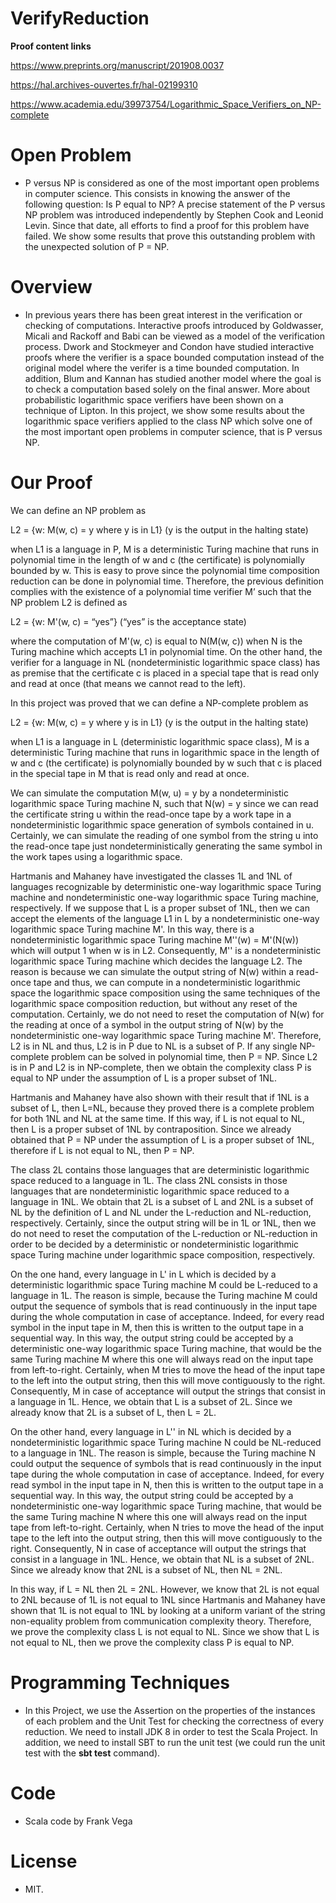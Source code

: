 # VerifyReduction
**Proof content links**
 
https://www.preprints.org/manuscript/201908.0037 

https://hal.archives-ouvertes.fr/hal-02199310

https://www.academia.edu/39973754/Logarithmic_Space_Verifiers_on_NP-complete

# Open Problem 

- P versus NP is considered as one of the most important open problems in computer science. This consists in knowing the answer of the following question: Is P equal to NP? A precise statement of the P versus NP problem was introduced independently by Stephen Cook and Leonid Levin. Since that date, all efforts to find a proof for this problem have failed. We show some results that prove this outstanding problem with the unexpected solution of P = NP.

# Overview

- In previous years there has been great interest in the verification or checking of computations. Interactive proofs introduced by Goldwasser, Micali and Rackoff and Babi can be viewed as a model of the verification process. Dwork and Stockmeyer and Condon have studied interactive proofs where the verifier is a space bounded computation instead of the original model where the verifer is a time bounded computation. In addition, Blum and Kannan has studied another model where the goal is to check a computation based solely on the final answer. More about probabilistic logarithmic space verifiers have been shown on a technique of Lipton. In this project, we show some results about the logarithmic space verifiers applied to the class NP which solve one of the most important open problems in computer science, that is P versus NP.

# Our Proof

We can define an NP problem as

L2 = {w: M(w, c) = y where y is in L1} (y is the output in the halting state)

when L1 is a language in P, M is a deterministic Turing machine that runs in polynomial time in the length of w and c (the certificate) is polynomially bounded by w. This is easy to prove since the polynomial time composition reduction can be done in polynomial time. Therefore, the previous definition complies with the existence of a polynomial time verifier M’ such that the NP problem L2 is defined as

L2 = {w: M'(w, c) = “yes”} (“yes” is the acceptance state)

where the computation of M'(w, c) is equal to N(M(w, c)) when N is the Turing machine which accepts L1 in polynomial time. On the other hand, the verifier for a language in NL (nondeterministic logarithmic space class) has as premise that the certificate c is placed in a special tape that is read only and read at once (that means we cannot read to the left).

In this project was proved that we can define a NP-complete problem as

L2 = {w: M(w, c) = y where y is in L1} (y is the output in the halting state)

when L1 is a language in L (deterministic logarithmic space class), M is a deterministic Turing machine that runs in logarithmic space in the length of w and c (the certificate) is polynomially bounded by w such that c is placed in the special tape in M that is read only and read at once.

We can simulate the computation M(w, u) = y by a nondeterministic logarithmic space Turing machine N, such that N(w) = y since we can read the certificate string u within the read-once tape by a work tape in a nondeterministic logarithmic space generation of symbols contained in u. Certainly, we can simulate the reading of one symbol from the string u into the read-once tape just nondeterministically generating the same symbol in the work tapes using a logarithmic space. 

Hartmanis and Mahaney have investigated the classes 1L and 1NL of languages recognizable by deterministic one-way logarithmic space Turing machine and nondeterministic one-way logarithmic space Turing machine, respectively. If we suppose that L is a proper subset of 1NL, then we can accept the elements of the language L1 in L by a nondeterministic one-way logarithmic space Turing machine M'. In this way, there is a nondeterministic logarithmic space Turing machine M''(w) = M'(N(w)) which will output 1 when w is in L2. Consequently, M'' is a nondeterministic logarithmic space Turing machine which decides the language L2. The reason is because we can simulate the output string of N(w) within a read-once tape and thus, we can compute in a nondeterministic logarithmic space the logarithmic space composition using the same techniques of the logarithmic space composition reduction, but without any reset of the computation. Certainly, we do not need to reset the computation of N(w) for the reading at once of a symbol in the output string of N(w) by the nondeterministic one-way logarithmic space Turing machine M'. Therefore, L2 is in NL and thus, L2 is in P due to NL is a subset of P. If any single NP-complete problem can be solved in polynomial time, then P = NP. Since L2 is in P and L2 is in NP-complete, then we obtain the complexity class P is equal to NP under the assumption of L is a proper subset of 1NL.

Hartmanis and Mahaney have also shown with their result that if 1NL is a subset of L, then L=NL, because they proved there is a complete problem for both 1NL and NL at the same time. If this way, if L is not equal to NL, then L is a proper subset of 1NL by contraposition. Since we already obtained that P = NP under the assumption of L is a proper subset of 1NL, therefore if L is not equal to NL, then P = NP. 

The class 2L contains those languages that are deterministic logarithmic space reduced to a language in 1L. The class 2NL consists in those languages that are nondeterministic logarithmic space reduced to a language in 1NL.  We obtain that 2L is a subset of L and 2NL is a subset of NL by the definition of L and NL under the L-reduction and NL-reduction, respectively. Certainly, since the output string will be in 1L or 1NL, then we do not need to reset the computation of the L-reduction or NL-reduction in order to be decided by a deterministic or nondeterministic logarithmic space Turing machine under logarithmic space composition, respectively.

On the one hand, every language in L' in L which is decided by a deterministic logarithmic space Turing machine M could be L-reduced to a language in 1L. The reason is simple, because the Turing machine M could output the sequence of symbols that is read continuously in the input tape during the whole computation in case of acceptance. Indeed, for every read symbol in the input tape in M, then this is written to the output tape in a sequential way. In this way, the output string could be accepted by a deterministic one-way logarithmic space Turing machine, that would be the same Turing machine M where this one will always read on the input tape from left-to-right. Certainly, when M tries to move the head of the input tape to the left into the output string, then this will move contiguously to the right. Consequently, M in case of acceptance will output the strings that consist in a language in 1L. Hence, we obtain that L is a subset of 2L. Since we already know that 2L is a subset of L, then L = 2L.

On the other hand, every language in L'' in NL which is decided by a nondeterministic logarithmic space Turing machine N could be NL-reduced to a language in 1NL. The reason is simple, because the Turing machine N could output the sequence of symbols that is read continuously in the input tape during the whole computation in case of acceptance. Indeed, for every read symbol in the input tape in N, then this is written to the output tape in a sequential way. In this way, the output string could be accepted by a nondeterministic one-way logarithmic space Turing machine, that would be the same Turing machine N where this one will always read on the input tape from left-to-right. Certainly, when N tries to move the head of the input tape to the left into the output string, then this will move contiguously to the right. Consequently, N in case of acceptance will output the strings that consist in a language in 1NL. Hence, we obtain that NL is a subset of 2NL. Since we already know that 2NL is a subset of NL, then NL = 2NL.

In this way, if L = NL then 2L = 2NL. However, we know that 2L is not equal to 2NL because of 1L is not equal to 1NL since Hartmanis and Mahaney have shown that 1L is not equal to 1NL by looking at a uniform variant of the string non-equality problem from communication complexity theory. Therefore, we prove the complexity class L is not equal to NL. Since we show that L is not equal to NL, then we prove the complexity class P is equal to NP.

# Programming Techniques

- In this Project, we use the Assertion on the properties of the instances of each problem and the Unit Test for checking the correctness of every reduction. We need to install JDK 8 in order to test the Scala Project. In addition, we need to install SBT to run the unit test (we could run the unit test with the **sbt test** command).

# Code

- Scala code by Frank Vega

# License
- MIT.
